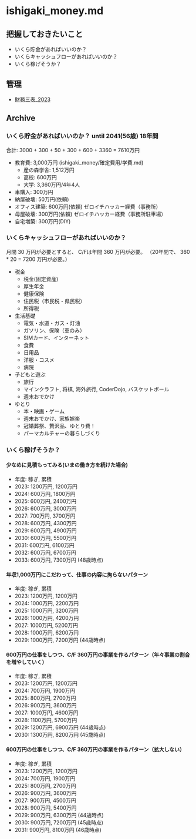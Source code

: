 # ishigaki_money.md
## 把握しておきたいこと
- いくら貯金があればいいのか？
- いくらキャッシュフローがあればいいのか？
- いくら稼げそうか？

## 管理
- [財務三表_2023](https://docs.google.com/spreadsheets/d/1YqbVZqh7URGv3TO35qIphsT6qz2sUrPIRw5vEva0BmI/edit#gid=1135400384)

## Archive
### いくら貯金があればいいのか？ until 2041(56歳) 18年間
合計: 3000 + 300 + 50 + 300 + 600 + 3360 = 7610万円
- 教育費: 3,000万円 (ishigaki_money/確定費用/学費.md)
  - 産の森学舎: 1,512万円
  - 高校: 600万円
  - 大学: 3,360万円/4年4人
- 車購入: 300万円
- 納屋破壊: 50万円(依頼)
- オフィス建築: 600万円(依頼) ゼロイチハッカー経費（事務所）
- 母屋破壊: 300万円(依頼) ゼロイチハッカー経費（事務所駐車場）
- 自宅増築: 300万円(DIY)

### いくらキャッシュフローがあればいいのか？
月間 30 万円が必要とすると、 C/Fは年間 360 万円が必要。
（20年間で、 360 * 20 = 7200 万円が必要。）

- 税金
  - 税金(固定資産)
  - 厚生年金
  - 健康保険
  - 住民税（市民税・県民税）
  - 所得税
- 生活基礎
  - 電気・水道・ガス・灯油
  - ガソリン、保険（車のみ）
  - SIMカード、インターネット
  - 食費
  - 日用品
  - 洋服・コスメ
  - 病院
- 子どもと遊ぶ
  - 旅行
  - マインクラフト, 将棋, 海外旅行, CoderDojo, バスケットボール
  - 週末おでかけ
- ゆとり
  - 本・映画・ゲーム
  - 週末おでかけ、家族娯楽
  - 冠婚葬祭、贅沢品、ゆとり費！
  - パーマカルチャーの暮らしづくり

### いくら稼げそうか？
#### 少なめに見積もってみる(いまの働き方を続けた場合)
- 年度: 稼ぎ, 累積
- 2023: 1200万円, 1200万円
- 2024: 600万円, 1800万円
- 2025: 600万円, 2400万円
- 2026: 600万円, 3000万円
- 2027: 700万円, 3700万円
- 2028: 600万円, 4300万円
- 2029: 600万円, 4900万円
- 2030: 600万円, 5500万円
- 2031: 600万円, 6100万円
- 2032: 600万円, 6700万円
- 2033: 600万円, 7300万円 (48歳時点)

#### 年収1,000万円にこだわって、仕事の内容に拘らないパターン
- 年度: 稼ぎ, 累積
- 2023: 1200万円, 1200万円
- 2024: 1000万円, 2200万円
- 2025: 1000万円, 3200万円
- 2026: 1000万円, 4200万円
- 2027: 1000万円, 5200万円
- 2028: 1000万円, 6200万円
- 2029: 1000万円, 7200万円 (44歳時点)

#### 600万円の仕事をしつつ、C/F 360万円の事業を作るパターン（年々事業の割合を増やしていく）
- 年度: 稼ぎ, 累積
- 2023: 1200万円, 1200万円
- 2024: 700万円, 1900万円
- 2025: 800万円, 2700万円
- 2026: 900万円, 3600万円
- 2027: 1000万円, 4600万円
- 2028: 1100万円, 5700万円
- 2029: 1200万円, 6900万円 (44歳時点)
- 2030: 1300万円, 8200万円 (45歳時点)

#### 600万円の仕事をしつつ、C/F 360万円の事業を作るパターン（拡大しない）
- 年度: 稼ぎ, 累積
- 2023: 1200万円, 1200万円
- 2024: 700万円, 1900万円
- 2025: 800万円, 2700万円
- 2026: 900万円, 3600万円
- 2027: 900万円, 4500万円
- 2028: 900万円, 5400万円
- 2029: 900万円, 6300万円 (44歳時点)
- 2030: 900万円, 7200万円 (45歳時点)
- 2031: 900万円, 8100万円 (46歳時点)
